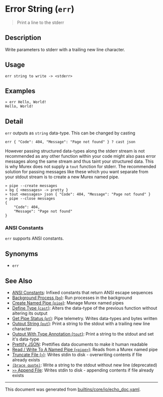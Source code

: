 # Error String (`err`)

> Print a line to the stderr

## Description

Write parameters to stderr with a trailing new line character.

## Usage

```
err string to write -> <stderr>
```

## Examples

```
» err Hello, World!
Hello, World!
```

## Detail

`err` outputs as `string` data-type. This can be changed by casting

```
err { "Code": 404, "Message": "Page not found" } ? cast json
```

However passing structured data-types along the stderr stream is not recommended
as any other function within your code might also pass error messages along the
same stream and thus taint your structured data. This is why Murex does not
supply a `tout` function for stderr. The recommended solution for passing
messages like these which you want separate from your stdout stream is to create
a new Murex named pipe.

```
» pipe --create messages
» bg { <messages> -> pretty }
» tout <messages> json { "Code": 404, "Message": "Page not found" }
» pipe --close messages
{
    "Code": 404,
    "Message": "Page not found"
}
```

### ANSI Constants

`err` supports ANSI constants.

## Synonyms

* `err`


## See Also

* [ANSI Constants](../user-guide/ansi.md):
  Infixed constants that return ANSI escape sequences
* [Background Process (`bg`)](../commands/bg.md):
  Run processes in the background
* [Create Named Pipe (`pipe`)](../commands/pipe.md):
  Manage Murex named pipes
* [Define Type (`cast`)](../commands/cast.md):
  Alters the data-type of the previous function without altering its output
* [Get Pipe Status (`pt`)](../commands/pt.md):
  Pipe telemetry. Writes data-types and bytes written
* [Output String (`out`)](../commands/out.md):
  Print a string to the stdout with a trailing new line character
* [Output With Type Annotation (`tout`)](../commands/tout.md):
  Print a string to the stdout and set it's data-type
* [Prettify JSON](../commands/pretty.md):
  Prettifies data documents to make it human readable
* [Read / Write To A Named Pipe (`<pipe>`)](../parser/namedpipe.md):
  Reads from a Murex named pipe
* [Truncate File (`>`)](../parser/file-truncate.md):
  Writes stdin to disk - overwriting contents if file already exists
* [`(brace quote)`](../parser/brace-quote-func.md):
  Write a string to the stdout without new line (deprecated)
* [`>>` Append File](../parser/file-append.md):
  Writes stdin to disk - appending contents if file already exists

<hr/>

This document was generated from [builtins/core/io/echo_doc.yaml](https://github.com/lmorg/murex/blob/master/builtins/core/io/echo_doc.yaml).